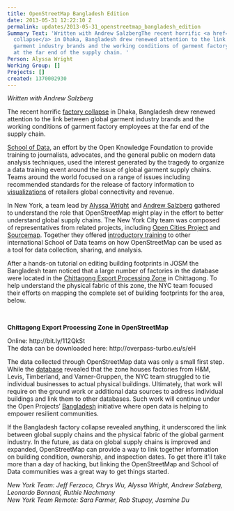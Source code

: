 ```yaml
---
title: OpenStreetMap Bangladesh Edition
date: 2013-05-31 12:22:10 Z
permalink: updates/2013-05-31_openstreetmap_bangladesh_edition
Summary Text: 'Written with Andrew SalzbergThe recent horrific <a href="http://en.wikipedia.org/wiki/2013_Savar_building_collapse">factory
  collapse</a> in Dhaka, Bangladesh drew renewed attention to the link between global
  garment industry brands and the working conditions of garment factory employees
  at the far end of the supply chain. '
Person: Alyssa Wright
Working Group: []
Projects: []
created: 1370002930
---
```


<p><em>Written with Andrew Salzberg</em></p>
<p>The recent horrific <a href="http://en.wikipedia.org/wiki/2013_Savar_building_collapse">factory collapse</a> in Dhaka, Bangladesh drew renewed attention to the link between global garment industry brands and the working conditions of garment factory employees at the far end of the supply chain.</p>
<p><a href="http://schoolofdata.org/">School of Data</a>, an effort by the Open Knowledge Foundation to provide training to journalists, advocates, and the general public on modern data analysis techniques, used the interest generated by the tragedy to organize a data training event around the issue of global garment supply chains. Teams around the world focused on a range of issues including recommended standards for the release of factory information to <a href="http://www.annaflagg.com/GarmentFactories/garmentmap.html">visualizations</a> of retailers global connectivity and revenue.</p>
<p>In New York, a team lead by <a href="https://twitter.com/alyssapwright">Alyssa Wright</a> and <a href="https://twitter.com/andrewsalzberg">Andrew Salzberg</a> gathered to understand the role that OpenStreetMap might play in the effort to better understand global supply chains. The New York City team was composed of representatives from related projects, including <a href="http://opencitiesproject.com/">Open Cities Project</a> and <a href="https://sourcemap.com/ ">Sourcemap</a>. Together they offered <a href="https://docs.google.com/a/hotosm.org/presentation/d/1sn7UCiLIv7sRgaWXWBk70i8XlbQkBFtCjFNc5QZdj04/edit#slide=id.g23023050_0_161">introductory training</a> to other international School of Data teams on how OpenStreetMap can be used as a tool for data collection, sharing, and analysis.</p>
<p>After a hands-on tutorial on editing building footprints in JOSM the Bangladesh team noticed that a large number of factories in the database were located in the <a href="http://www.google.com/url?q=http%3A%2F%2Fen.wikipedia.org%2Fwiki%2FChittagong_Export_Processing_Zone&amp;sa=D&amp;sntz=1&amp;usg=AFQjCNGnQCP0YQNSyly3execkcMAZXyZMA">Chittagong Export Processing Zone</a> in Chittagong. To help understand the physical fabric of this zone, the NYC team focused their efforts on mapping the complete set of building footprints for the area, below.</p>
<p>&nbsp;</p>
<p><strong>Chittagong Export Processing Zone in OpenStreetMap</strong></p>
<p>Online: http://bit.ly/112QkSt<br> The data can be downloaded here: http://overpass-turbo.eu/s/eH</p>
<p>The data collected through OpenStreetMap data was only a small first step. While the <a href="https://docs.google.com/spreadsheet/ccc?key=0AvdkMlz2NopEdEdIZ3d4VlFJQ0NkazhrWGFQdXZQMkE&amp;usp=sharing">database</a> revealed that the zone houses factories from H&amp;M, Levis, Timberland, and Varner-Gruppen, the NYC team struggled to tie individual businesses to actual physical buildings. Ultimately, that work will require on the ground work or additional data sources to address individual buildings and link them to other databases. Such work will continue under the Open Projects’ <a href="http://www.google.com/url?q=http%3A%2F%2Fopencitiesproject.com%2Fcities%2Fdhaka%2F&amp;sa=D&amp;sntz=1&amp;usg=AFQjCNH_8FYhKtmFkBNrIC73JajmX4vMsg">Bangladesh</a> initiative where open data is helping to empower resilient communities.</p>
<p>If the Bangladesh factory collapse revealed anything, it underscored the link between global supply chains and the physical fabric of the global garment industry. In the future, as data on global supply chains is improved and expanded, OpenStreetMap can provide a way to link together information on building condition, ownership, and inspection dates. To get there it’ll take more than a day of hacking, but linking the OpenStreetMap and School of Data communities was a great way to get things started.</p>
<p><em>New York Team: Jeff Ferzoco, Chrys Wu, Alyssa Wright, Andrew Salzberg, Leonardo Bonnani, Ruthie Nachmany</em><br> <em>New York Team Remote: Sara Farmer, Rob Stupay, Jasmine Du</em></p>

